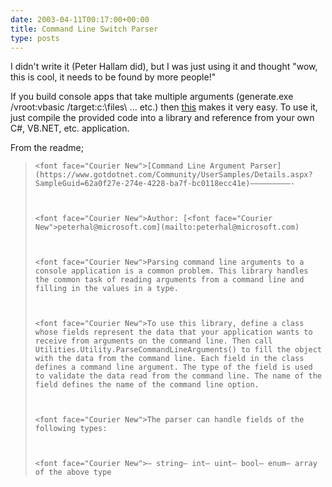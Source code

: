 ```yaml
---
date: 2003-04-11T00:17:00+00:00
title: Command Line Switch Parser
type: posts
---
```

I didn't write it (Peter Hallam did), but I was just using it and thought "wow, this is cool, it needs to be found by more people!"

If you build console apps that take multiple arguments (generate.exe /vroot:vbasic /target:c:\files\ ... etc.) then [this](https://www.gotdotnet.com/Community/UserSamples/Details.aspx?SampleGuid=62a0f27e-274e-4228-ba7f-bc0118ecc41e) makes it very easy. To use it, just compile the provided code into a library and reference from your own C#, VB.NET, etc. application.

From the readme;

<blockquote dir="ltr" style="MARGIN-RIGHT: 0px">

    <font face="Courier New">[Command Line Argument Parser](https://www.gotdotnet.com/Community/UserSamples/Details.aspx?SampleGuid=62a0f27e-274e-4228-ba7f-bc0118ecc41e)–––––––––-



    <font face="Courier New">Author: [<font face="Courier New">peterhal@microsoft.com](mailto:peterhal@microsoft.com)



    <font face="Courier New">Parsing command line arguments to a console application is a common problem. This library handles the common task of reading arguments from a command line and filling in the values in a type.



    <font face="Courier New">To use this library, define a class whose fields represent the data that your application wants to receive from arguments on the command line. Then call Utilities.Utility.ParseCommandLineArguments() to fill the object with the data from the command line. Each field in the class defines a command line argument. The type of the field is used to validate the data read from the command line. The name of the field defines the name of the command line option.



    <font face="Courier New">The parser can handle fields of the following types:



    <font face="Courier New">– string– int– uint– bool– enum– array of the above type

</blockquote>
